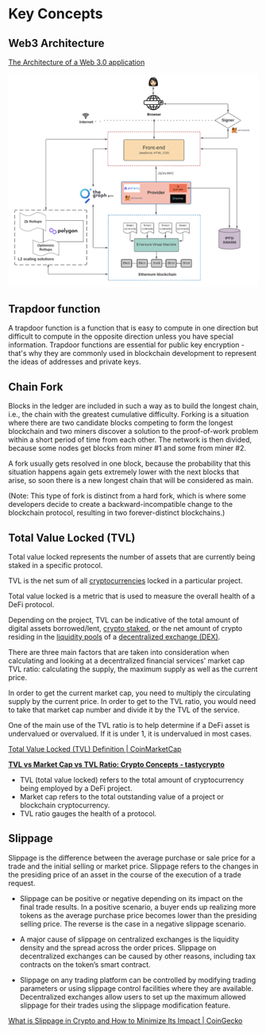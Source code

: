 # Key Concepts

## Web3 Architecture

[The Architecture of a Web 3.0 application](https://www.preethikasireddy.com/post/the-architecture-of-a-web-3-0-application)

![Web3 Architecture](../media/Pasted%20image%2020230316210821.png)

## Trapdoor function

A trapdoor function is a function that is easy to compute in one direction but difficult to compute in the opposite direction unless you have special information. Trapdoor functions are essential for public key encryption - that's why they are commonly used in blockchain development to represent the ideas of addresses and private keys.

## Chain Fork

Blocks in the ledger are included in such a way as to build the longest chain, i.e., the chain with the greatest cumulative difficulty. Forking is a situation where there are two candidate blocks competing to form the longest blockchain and two miners discover a solution to the proof-of-work problem within a short period of time from each other. The network is then divided, because some nodes get blocks from miner #1 and some from miner #2.

A fork usually gets resolved in one block, because the probability that this situation happens again gets extremely lower with the next blocks that arise, so soon there is a new longest chain that will be considered as main.

(Note: This type of fork is distinct from a hard fork, which is where some developers decide to create a backward-incompatible change to the blockchain protocol, resulting in two forever-distinct blockchains.)

## Total Value Locked (TVL)

Тotal value locked represents the number of assets that are currently being staked in a specific protocol.

TVL is the net sum of all [cryptocurrencies](https://www.tastycrypto.com/blog/cryptocurrency-for-beginners) locked in a particular project.

Total value locked is a metric that is used to measure the overall health of a DeFi protocol.

Depending on the project, TVL can be indicative of the total amount of digital assets borrowed/lent, [crypto staked](https://www.tastycrypto.com/blog/staking-crypto), or the net amount of crypto residing in the [liquidity pools](https://www.tastycrypto.com/blog/liquidity-pools) of a [decentralized exchange (DEX)](https://www.tastycrypto.com/blog/decentralized-crypto-exchange-explained).

There are three main factors that are taken into consideration when calculating and looking at a decentralized financial services' market cap TVL ratio: calculating the supply, the maximum supply as well as the current price.

In order to get the current market cap, you need to multiply the circulating supply by the current price. In order to get to the TVL ratio, you would need to take that market cap number and divide it by the TVL of the service.

One of the main use of the TVL ratio is to help determine if a DeFi asset is undervalued or overvalued. If it is under 1, it is undervalued in most cases.

[Total Value Locked (TVL) Definition | CoinMarketCap](https://coinmarketcap.com/alexandria/glossary/total-value-locked-tvl)

**[TVL vs Market Cap vs TVL Ratio: Crypto Concepts - tastycrypto](https://www.tastycrypto.com/blog/tvl-vs-market-cap)**

- TVL (total value locked) refers to the total amount of cryptocurrency being employed by a DeFi project.
- Market cap refers to the total outstanding value of a project or blockchain cryptocurrency.
- TVL ratio gauges the health of a protocol.

## Slippage

Slippage is the difference between the average purchase or sale price for a trade and the initial selling or market price. Slippage refers to the changes in the presiding price of an asset in the course of the execution of a trade request.

- Slippage can be positive or negative depending on its impact on the final trade results. In a positive scenario, a buyer ends up realizing more tokens as the average purchase price becomes lower than the presiding selling price. The reverse is the case in a negative slippage scenario.

- A major cause of slippage on centralized exchanges is the liquidity density and the spread across the order prices. Slippage on decentralized exchanges can be caused by other reasons, including tax contracts on the token’s smart contract.

- Slippage on any trading platform can be controlled by modifying trading parameters or using slippage control facilities where they are available. Decentralized exchanges allow users to set up the maximum allowed slippage for their trades using the slippage modification feature.

[What is Slippage in Crypto and How to Minimize Its Impact | CoinGecko](https://www.coingecko.com/learn/slippage-crypto)
